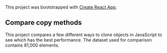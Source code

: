 
This project was bootstrapped with [Create React App](https://github.com/facebookincubator/create-react-app).

## Compare copy methods

This project compares a few different ways to clone objects in
JavaScript to see which has the best performance. The dataset used for
comparison contains 81,000 elements.
